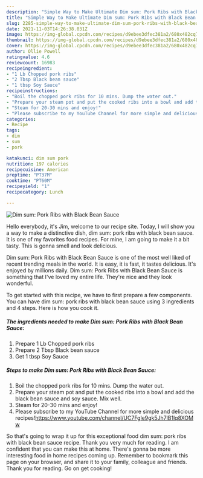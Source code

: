 ```yaml
---
description: "Simple Way to Make Ultimate Dim sum: Pork Ribs with Black Bean Sauce"
title: "Simple Way to Make Ultimate Dim sum: Pork Ribs with Black Bean Sauce"
slug: 2285-simple-way-to-make-ultimate-dim-sum-pork-ribs-with-black-bean-sauce
date: 2021-11-03T14:26:38.031Z
image: https://img-global.cpcdn.com/recipes/d9ebee3dfec381a2/680x482cq70/dim-sum-pork-ribs-with-black-bean-sauce-recipe-main-photo.jpg
thumbnail: https://img-global.cpcdn.com/recipes/d9ebee3dfec381a2/680x482cq70/dim-sum-pork-ribs-with-black-bean-sauce-recipe-main-photo.jpg
cover: https://img-global.cpcdn.com/recipes/d9ebee3dfec381a2/680x482cq70/dim-sum-pork-ribs-with-black-bean-sauce-recipe-main-photo.jpg
author: Ollie Powell
ratingvalue: 4.6
reviewcount: 16983
recipeingredient:
- "1 Lb Chopped pork ribs"
- "2 Tbsp Black bean sauce"
- "1 tbsp Soy Sauce"
recipeinstructions:
- "Boil the chopped pork ribs for 10 mins. Dump the water out."
- "Prepare your steam pot and put the cooked ribs into a bowl and add the black bean sauce and soy sauce. Mix well."
- "Steam for 20-30 mins and enjoy!"
- "Please subscribe to my YouTube Channel for more simple and delicious recipes!https://www.youtube.com/channel/UC7Fgle9gk5Jh7lB1lq8XOMw"
categories:
- Recipe
tags:
- dim
- sum
- pork

katakunci: dim sum pork 
nutrition: 197 calories
recipecuisine: American
preptime: "PT37M"
cooktime: "PT60M"
recipeyield: "1"
recipecategory: Lunch

---
```



![Dim sum: Pork Ribs with Black Bean Sauce](https://img-global.cpcdn.com/recipes/d9ebee3dfec381a2/680x482cq70/dim-sum-pork-ribs-with-black-bean-sauce-recipe-main-photo.jpg)

Hello everybody, it's Jim, welcome to our recipe site. Today, I will show you a way to make a distinctive dish, dim sum: pork ribs with black bean sauce. It is one of my favorites food recipes. For mine, I am going to make it a bit tasty. This is gonna smell and look delicious.

Dim sum: Pork Ribs with Black Bean Sauce is one of the most well liked of recent trending meals in the world. It is easy, it is fast, it tastes delicious. It's enjoyed by millions daily. Dim sum: Pork Ribs with Black Bean Sauce is something that I've loved my entire life. They're nice and they look wonderful.




To get started with this recipe, we have to first prepare a few components. You can have dim sum: pork ribs with black bean sauce using 3 ingredients and 4 steps. Here is how you cook it.

<!--inarticleads1-->

##### The ingredients needed to make Dim sum: Pork Ribs with Black Bean Sauce:

1. Prepare 1 Lb Chopped pork ribs
1. Prepare 2 Tbsp Black bean sauce
1. Get 1 tbsp Soy Sauce




<!--inarticleads2-->

##### Steps to make Dim sum: Pork Ribs with Black Bean Sauce:

1. Boil the chopped pork ribs for 10 mins. Dump the water out.
1. Prepare your steam pot and put the cooked ribs into a bowl and add the black bean sauce and soy sauce. Mix well.
1. Steam for 20-30 mins and enjoy!
1. Please subscribe to my YouTube Channel for more simple and delicious recipes!https://www.youtube.com/channel/UC7Fgle9gk5Jh7lB1lq8XOMw




So that's going to wrap it up for this exceptional food dim sum: pork ribs with black bean sauce recipe. Thank you very much for reading. I am confident that you can make this at home. There's gonna be more interesting food in home recipes coming up. Remember to bookmark this page on your browser, and share it to your family, colleague and friends. Thank you for reading. Go on get cooking!
